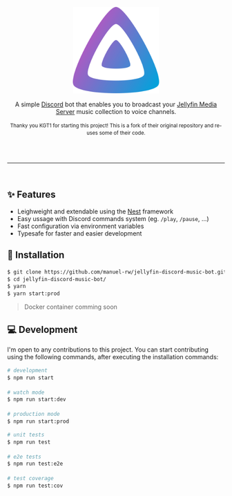 <p align="center">
  <a href="http://nestjs.com/" target="blank"><img src="https://github.com/walkxcode/dashboard-icons/blob/main/png/jellyfin.png?raw=true" width="200" alt="Nest Logo" /></a>
</p>

[circleci-image]: https://img.shields.io/circleci/build/github/nestjs/nest/master?token=abc123def456
[circleci-url]: https://circleci.com/gh/nestjs/nest

  <p align="center">A simple <a href="https://discord.com" target="_blank">Discord</a> bot that enables you to broadcast your <a href="https://jellyfin.org/" target="_blank">Jellyfin Media Server</a> music collection to voice channels.</p>

<p align="center">
  <small>Thanky you KGT1 for starting this project! This is a fork of their original repository and re-uses some of their code.</small>
</p>


<br/>
<br/>
<hr/>
<br/>


## ✨ Features

- Leighweight and extendable using the [Nest](https://github.com/nestjs/nest) framework
- Easy ussage with Discord commands system (eg. ``/play``, ``/pause``, ...)
- Fast configuration via environment variables
- Typesafe for faster and easier development

## 🚀 Installation

```bash
$ git clone https://github.com/manuel-rw/jellyfin-discord-music-bot.git
$ cd jellyfin-discord-music-bot/
$ yarn
$ yarn start:prod
```

> Docker container comming soon

## 💻 Development

I'm open to any contributions to this project. You can start contributing using the following commands, after executing the installation commands:

```bash
# development
$ npm run start

# watch mode
$ npm run start:dev

# production mode
$ npm run start:prod
```

```bash
# unit tests
$ npm run test

# e2e tests
$ npm run test:e2e

# test coverage
$ npm run test:cov
```
